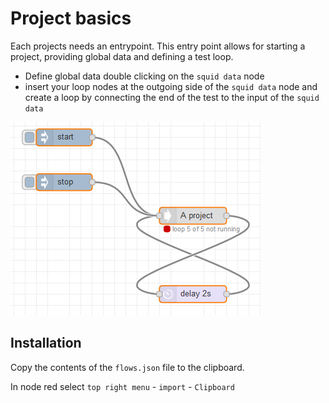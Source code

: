 # Project basics

Each projects needs an entrypoint.
This entry point allows for starting a project, providing global data and defining a test loop.

- Define global data double clicking on the `squid data` node
- insert your loop nodes at the outgoing side of the `squid data` node and create a loop by connecting the end of the test to the input of the `squid data`


![basics](project_basics.png)

## Installation

Copy the contents of the `flows.json` file to the clipboard.

In node red select `top right menu` - `import` - `Clipboard`
